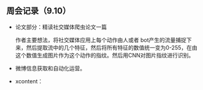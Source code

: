 ## 周会记录（9.10）

* 论文部分：精读社交媒体爬虫论文一篇	

  作者主要想法，将社交媒体应用上每个动作由人或者 bot产生的流量捕捉下来，然后提取流中的几个特征，然后将所有特征的数值统一变为0-255，在由这个数值生成图片作为这个动作的指纹。然后用CNN对图片指纹进行识别。

* 微博信息获取和自动化运营。

* xcontent： 

